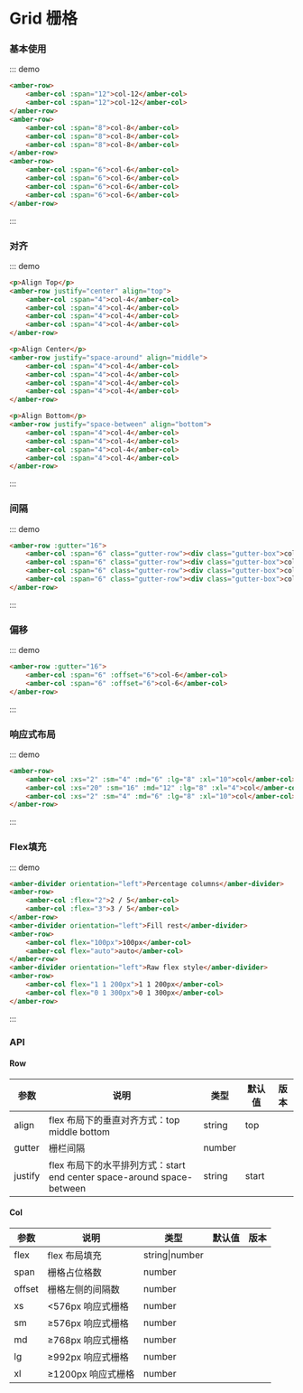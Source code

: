 # Grid 栅格

### 基本使用

::: demo
```html
<amber-row>
	<amber-col :span="12">col-12</amber-col>
	<amber-col :span="12">col-12</amber-col>
</amber-row>
<amber-row>
	<amber-col :span="8">col-8</amber-col>
	<amber-col :span="8">col-8</amber-col>
	<amber-col :span="8">col-8</amber-col>
</amber-row>
<amber-row>
	<amber-col :span="6">col-6</amber-col>
	<amber-col :span="6">col-6</amber-col>
	<amber-col :span="6">col-6</amber-col>
	<amber-col :span="6">col-6</amber-col>
</amber-row>
```
::: 

### 对齐

::: demo
```html
<p>Align Top</p>
<amber-row justify="center" align="top">
	<amber-col :span="4">col-4</amber-col>
	<amber-col :span="4">col-4</amber-col>
	<amber-col :span="4">col-4</amber-col>
	<amber-col :span="4">col-4</amber-col>
</amber-row>

<p>Align Center</p>
<amber-row justify="space-around" align="middle">
	<amber-col :span="4">col-4</amber-col>
	<amber-col :span="4">col-4</amber-col>
	<amber-col :span="4">col-4</amber-col>
	<amber-col :span="4">col-4</amber-col>
</amber-row>

<p>Align Bottom</p>
<amber-row justify="space-between" align="bottom">
	<amber-col :span="4">col-4</amber-col>
	<amber-col :span="4">col-4</amber-col>
	<amber-col :span="4">col-4</amber-col>
	<amber-col :span="4">col-4</amber-col>
</amber-row>
```
::: 

### 间隔

::: demo
```html
<amber-row :gutter="16">
	<amber-col :span="6" class="gutter-row"><div class="gutter-box">col-6</div></amber-col>
	<amber-col :span="6" class="gutter-row"><div class="gutter-box">col-6</div></amber-col>
	<amber-col :span="6" class="gutter-row"><div class="gutter-box">col-6</div></amber-col>
	<amber-col :span="6" class="gutter-row"><div class="gutter-box">col-6</div></amber-col>
</amber-row>
```
:::

### 偏移

::: demo
```html
<amber-row :gutter="16">
	<amber-col :span="6" :offset="6">col-6</amber-col>
	<amber-col :span="6" :offset="6">col-6</amber-col>
</amber-row>
```
:::

### 响应式布局

::: demo
```html
<amber-row>
	<amber-col :xs="2" :sm="4" :md="6" :lg="8" :xl="10">col</amber-col>
	<amber-col :xs="20" :sm="16" :md="12" :lg="8" :xl="4">col</amber-col>
	<amber-col :xs="2" :sm="4" :md="6" :lg="8" :xl="10">col</amber-col>
</amber-row>
```
:::

### Flex填充

::: demo
```html
<amber-divider orientation="left">Percentage columns</amber-divider>
<amber-row>
	<amber-col :flex="2">2 / 5</amber-col>
	<amber-col :flex="3">3 / 5</amber-col>
</amber-row>
<amber-divider orientation="left">Fill rest</amber-divider>
<amber-row>
	<amber-col flex="100px">100px</amber-col>
	<amber-col flex="auto">auto</amber-col>
</amber-row>
<amber-divider orientation="left">Raw flex style</amber-divider>
<amber-row>
	<amber-col flex="1 1 200px">1 1 200px</amber-col>
	<amber-col flex="0 1 300px">0 1 300px</amber-col>
</amber-row>
```
:::

### API

#### Row

| 参数 | 说明 | 类型 | 默认值 | 版本 |
| --- | --- | --- | --- | --- |
|align | flex 布局下的垂直对齐方式：top middle bottom | string | top |  |
|gutter | 栅栏间隔 | number |  |  |
|justify | flex 布局下的水平排列方式：start end center space-around space-between | string | start |  |

#### Col

| 参数 | 说明 | 类型 | 默认值 | 版本 |
| --- | --- | --- | --- | --- |
|flex | flex 布局填充 | string\|number |  |  |
|span | 栅格占位格数 | number |  |  |
|offset | 栅格左侧的间隔数 | number |  |  |
|xs | <576px 响应式栅格 | number |  |  |
|sm | ≥576px 响应式栅格 | number |  |  |
|md | ≥768px 响应式栅格 | number |  |  |
|lg | ≥992px 响应式栅格 | number |  |  |
|xl | ≥1200px 响应式栅格 | number |  |  |